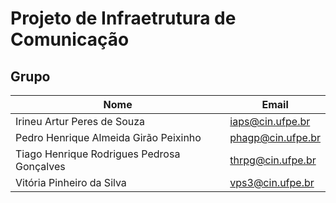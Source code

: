 # Projeto de Infraetrutura de Comunicação

## Grupo

|Nome | Email|
| --- | --- |
| Irineu Artur Peres de Souza | iaps@cin.ufpe.br |
| Pedro Henrique Almeida Girão Peixinho | phagp@cin.ufpe.br |
| Tiago Henrique Rodrigues Pedrosa Gonçalves | thrpg@cin.ufpe.br |
| Vitória Pinheiro da Silva | vps3@cin.ufpe.br |

